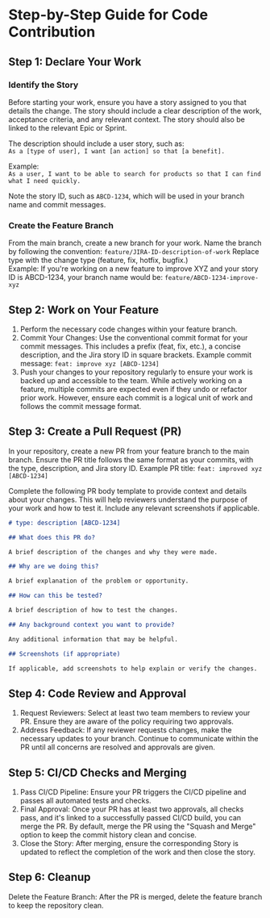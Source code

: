 # Step-by-Step Guide for Code Contribution

## Step 1: Declare Your Work

### Identify the Story

Before starting your work, ensure you have a story assigned to you that details the change. The story should include a clear description of the work, acceptance criteria, and any relevant context. The story should also be linked to the relevant Epic or Sprint.

The description should include a user story, such as:\
```As a [type of user], I want [an action] so that [a benefit].```

Example:\
```As a user, I want to be able to search for products so that I can find what I need quickly.```

Note the story ID, such as `ABCD-1234`, which will be used in your branch name and commit messages.

### Create the Feature Branch

From the main branch, create a new branch for your work. Name the branch by following the convention:
```feature/JIRA-ID-description-of-work```
Replace type with the change type (feature, fix, hotfix, bugfix.)\
Example: If you're working on a new feature to improve XYZ and your story ID is ABCD-1234, your branch name would be: `feature/ABCD-1234-improve-xyz`

## Step 2: Work on Your Feature

1. Perform the necessary code changes within your feature branch.
2. Commit Your Changes: Use the conventional commit format for your commit messages. This includes a prefix (feat, fix, etc.), a concise description, and the Jira story ID in square brackets.
Example commit message:
```feat: improve xyz [ABCD-1234]```
3. Push your changes to your repository regularly to ensure your work is backed up and accessible to the team. While actively working on a feature, multiple commits are expected even if they undo or refactor prior work. However, ensure each commit is a logical unit of work and follows the commit message format.

## Step 3: Create a Pull Request (PR)

In your repository, create a new PR from your feature branch to the main branch. Ensure the PR title follows the same format as your commits, with the type, description, and Jira story ID.
Example PR title:
```feat: improved xyz [ABCD-1234]```

Complete the following PR body template to provide context and details about your changes. This will help reviewers understand the purpose of your work and how to test it. Include any relevant screenshots if applicable.

```markdown
# type: description [ABCD-1234]

## What does this PR do?

A brief description of the changes and why they were made.

## Why are we doing this?

A brief explanation of the problem or opportunity.

## How can this be tested?

A brief description of how to test the changes.

## Any background context you want to provide?

Any additional information that may be helpful.

## Screenshots (if appropriate)

If applicable, add screenshots to help explain or verify the changes.
```

## Step 4: Code Review and Approval

1. Request Reviewers: Select at least two team members to review your PR. Ensure they are aware of the policy requiring two approvals.
2. Address Feedback: If any reviewer requests changes, make the necessary updates to your branch. Continue to communicate within the PR until all concerns are resolved and approvals are given.

## Step 5: CI/CD Checks and Merging

1. Pass CI/CD Pipeline: Ensure your PR triggers the CI/CD pipeline and passes all automated tests and checks.
2. Final Approval: Once your PR has at least two approvals, all checks pass, and it's linked to a successfully passed CI/CD build, you can merge the PR. By default, merge the PR using the "Squash and Merge" option to keep the commit history clean and concise.
3. Close the Story: After merging, ensure the corresponding Story is updated to reflect the completion of the work and then close the story.

## Step 6: Cleanup

Delete the Feature Branch: After the PR is merged, delete the feature branch to keep the repository clean.
